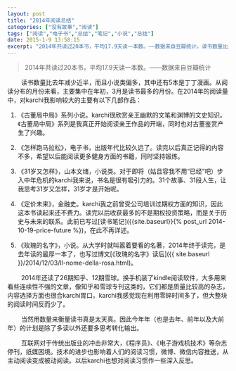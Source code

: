 ```yaml
---
layout: post
title: "2014年阅读总结"
categories: ["没有故事","阅读"]
tags: ["阅读","电子书","总结","笔记","小说","总结"]
date: 2015-1-9 13:58:15
excerpt: "2014年共读过20本书，平均17.9天读一本数。——数据来自豆瓣统计。读书数量比去年减少近半，而且小……"
---
```

> 2014年共读过20本书，平均17.9天读一本数。——数据来自豆瓣统计

&nbsp;&nbsp;&nbsp;&nbsp;&nbsp;&nbsp;&nbsp;&nbsp;读书数量比去年减少近半，而且小说类偏多，其中还有5本是丁丁漫画。从阅读分布的月份来看，主要集中在年初，3月是读书最多的月份。在2014年的阅读量中，对karchi我影响较大的主要有以下几部作品：

1. 《古董局中局》系列小说。karchi很欣赏亲王幽默的文笔和渊博的文史知识。《古董局中局》系列是我真正开始阅读亲王作品的开端，同时也对古董鉴赏产生了兴趣。

2. 《怎样跑马拉松》，电子书，出版年代比较久远了。读完以后真正记得的内容不多，希望以后能阅读更多健身方面的书籍，同时坚持锻炼。

3. 《31岁又怎样》，山本文绪，小说类。对于即将（姑且容我不用“已经”吧）步入中年危机的karchi我来说，书名是很有吸引力的。31个故事、31段人生，让我思考31岁又怎样，31岁才是开始呢。

4. 《定价未来》，金融史。karchi我之前曾受公司培训过期权方面的知识，因此这本书读起来还不费力。读完以后收获最多的不是期权投资策略，而是关于历史与未来的联系。此前已写过[读书笔记]({{site.baseurl}}{% post_url 2014-10-19-price-future %})，在此不再详述。

5. 《玫瑰的名字》，小说。从大学时就叫嚣着要看的名著，2014年终于读完，是去年读的最厚一本了，也写过博文[《玫瑰的名字》读后]({{ site.baseurl }}/2014/12/03/Il-nome-della-rosa.html)。

&nbsp;&nbsp;&nbsp;&nbsp;&nbsp;&nbsp;&nbsp;&nbsp;2014年还读了26期知乎、12期雪球。换手机装了kindle阅读软件，大多用来看些连续性不强的文章，像知乎和雪球专刊这类的，它们都是质量比较高的杂志，内容选择方面也很合karchi胃口。karchi我感觉现在利用零碎时间多了，但大整块的阅读时间反而少了。

&nbsp;&nbsp;&nbsp;&nbsp;&nbsp;&nbsp;&nbsp;&nbsp;当然用数量来衡量读书真是太天真。因此今年年（也是去年、前年以及大前年）的计划是除了多读以外还要多思考转化输出。

&nbsp;&nbsp;&nbsp;&nbsp;&nbsp;&nbsp;&nbsp;&nbsp;互联网对于传统出版业的冲击非常大，《程序员》、《电子游戏机技术》等杂志停刊，纸媒困境。技术的进步也影响着人们的阅读习惯，微博、微信内容推送，从主动阅读变成被动阅读。以后karchi也想对阅读习惯作一些深入反思。